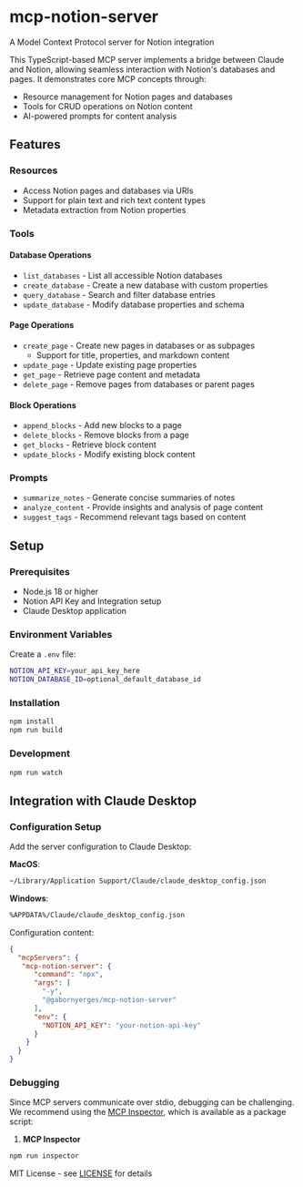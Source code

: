 # mcp-notion-server

A Model Context Protocol server for Notion integration

This TypeScript-based MCP server implements a bridge between Claude and Notion, allowing seamless interaction with Notion's databases and pages. It demonstrates core MCP concepts through:

- Resource management for Notion pages and databases
- Tools for CRUD operations on Notion content
- AI-powered prompts for content analysis

## Features

### Resources
- Access Notion pages and databases via URIs
- Support for plain text and rich text content types
- Metadata extraction from Notion properties

### Tools

#### Database Operations
- `list_databases` - List all accessible Notion databases
- `create_database` - Create a new database with custom properties
- `query_database` - Search and filter database entries
- `update_database` - Modify database properties and schema

#### Page Operations
- `create_page` - Create new pages in databases or as subpages
  - Support for title, properties, and markdown content
- `update_page` - Update existing page properties
- `get_page` - Retrieve page content and metadata
- `delete_page` - Remove pages from databases or parent pages

#### Block Operations
- `append_blocks` - Add new blocks to a page
- `delete_blocks` - Remove blocks from a page
- `get_blocks` - Retrieve block content
- `update_blocks` - Modify existing block content

### Prompts
- `summarize_notes` - Generate concise summaries of notes
- `analyze_content` - Provide insights and analysis of page content
- `suggest_tags` - Recommend relevant tags based on content

## Setup

### Prerequisites
- Node.js 18 or higher
- Notion API Key and Integration setup
- Claude Desktop application

### Environment Variables
Create a `.env` file:
```bash
NOTION_API_KEY=your_api_key_here
NOTION_DATABASE_ID=optional_default_database_id
```

### Installation
```bash
npm install
npm run build
```

### Development
```bash
npm run watch
```

## Integration with Claude Desktop

### Configuration Setup

Add the server configuration to Claude Desktop:

**MacOS**:
```bash
~/Library/Application Support/Claude/claude_desktop_config.json
```

**Windows**:
```bash
%APPDATA%/Claude/claude_desktop_config.json
```

Configuration content:
```json
{
  "mcpServers": {
   "mcp-notion-server": {
      "command": "npx",
      "args": [
        "-y",
        "@gabornyerges/mcp-notion-server"
      ],
      "env": {
        "NOTION_API_KEY": "your-notion-api-key"
      }
    }
  }
}
```

### Debugging

Since MCP servers communicate over stdio, debugging can be challenging. We recommend using the [MCP Inspector](https://github.com/modelcontextprotocol/inspector), which is available as a package script:

1. **MCP Inspector**
```bash
npm run inspector
```

MIT License - see [LICENSE](LICENSE) for details

